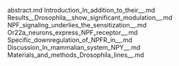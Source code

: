 abstract.md
Introduction_In_addition_to_their__.md
Results__Drosophila__show_significant_modulation__.md
NPF_signaling_underlies_the_sensitization__.md
Or22a_neurons_express_NPF_receptor__.md
Specific_downregulation_of_NPFR_in__.md
Discussion_In_mammalian_system_NPY__.md
Materials_and_methods_Drosophila_lines__.md
